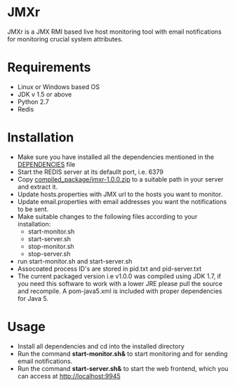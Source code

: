 JMXr
====

JMXr is a JMX RMI based live host monitoring tool with email notifications for monitoring crucial system attributes.

Requirements
============
* Linux or Windows based OS
* JDK v 1.5 or above
* Python 2.7 
* Redis 

Installation
============
* Make sure you have installed all the dependencies mentioned in the [DEPENDENCIES](https://github.com/tejzp/JMXr/blob/master/DEPENDENCIES) file
* Start the REDIS server at its defaullt port, i.e. 6379
* Copy [compiled_package/jmxr-1.0.0.zip](https://github.com/tejzp/JMXr/raw/master/compiled_package/jmxr-1.0.0.zip) to a suitable path in your server and extract it.
* Update hosts.properties with JMX url to the hosts you want to monitor.
* Update email.properties with email addresses you want the notifications to be sent.
* Make suitable changes to the following files according to your installation:
  * start-monitor.sh
  * start-server.sh
  * stop-monitor.sh
  * stop-server.sh
* run start-monitor.sh and start-server.sh
* Assocoated process ID's are stored in pid.txt and pid-server.txt
* The current packaged version i.e v1.0.0 was compiled using JDK 1.7, if you need this software to work with a lower JRE please pull the source and recompile. A pom-java5.xml is included with proper dependencies for Java 5.

Usage
=====
* Install all dependencies and cd into the installed directory
* Run the command **start-monitor.sh&** to start monitoring and for sending email notifications. 
* Run the command **start-server.sh&** to start the web frontend, which you can access at [http://localhost:9945](http://localhost:9945)
